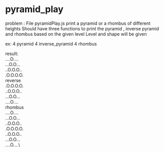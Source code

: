 # pyramid_play
problem :
File pyramidPlay.js
print a pyramid or a rhombus of different heights
Should have three functions to print the pyramid , inverse pyramid and rhombus based on the given level
Level and shape will be given

ex:
4 pyramid
4 inverse_pyramid
4 rhombus

result:\
....O....\
...O.O...\
..O.O.O..\
.O.O.O.O.\
reverse\
.O.O.O.O.\
..O.O.O..\
...O.O...\
....O....\
rhombus\
....O....\
...O.O...\
..O.O.O..\
.O.O.O.O.\
..O.O.O..\
...O.O...\
....O....\
